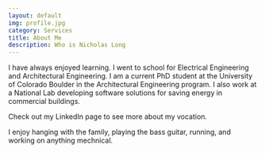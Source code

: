 ```yaml
---
layout: default
img: profile.jpg
category: Services
title: About Me
description: Who is Nicholas Long
---
```

  
I have always enjoyed learning. I went to school for Electrical Engineering and Architectural Engineering. I am a current PhD student at the University of Colorado Boulder in the Architectural Engineering program. I also work at a National Lab developing software solutions for saving energy in commercial buildings. 

Check out my LinkedIn page to see more about my vocation.

I enjoy hanging with the family, playing the bass guitar, running, and working on anything mechnical.

